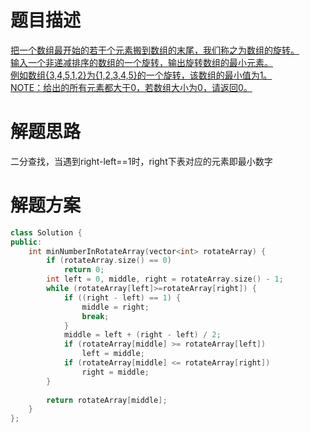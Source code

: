 题目描述
===
[把一个数组最开始的若干个元素搬到数组的末尾，我们称之为数组的旋转。</br>
输入一个非递减排序的数组的一个旋转，输出旋转数组的最小元素。</br>
例如数组{3,4,5,1,2}为{1,2,3,4,5}的一个旋转，该数组的最小值为1。</br>
NOTE：给出的所有元素都大于0，若数组大小为0，请返回0。</br>](https://www.nowcoder.com/practice/9f3231a991af4f55b95579b44b7a01ba?tpId=13&tqId=11159&tPage=1&rp=1&ru=/ta/coding-interviews&qru=/ta/coding-interviews/question-ranking)

解题思路
===
二分查找，当遇到right-left==1时，right下表对应的元素即最小数字

解题方案
===
```cpp
class Solution {
public:
    int minNumberInRotateArray(vector<int> rotateArray) {
        if (rotateArray.size() == 0)
            return 0;
        int left = 0, middle, right = rotateArray.size() - 1;
        while (rotateArray[left]>=rotateArray[right]) {
            if ((right - left) == 1) {
                middle = right;
                break;
            }
            middle = left + (right - left) / 2;
            if (rotateArray[middle] >= rotateArray[left])
                left = middle;
            if (rotateArray[middle] <= rotateArray[right])
                right = middle;
        }
        
        return rotateArray[middle];
    }
};
```
